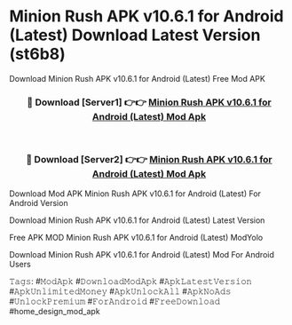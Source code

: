 # Minion Rush APK v10.6.1 for Android (Latest) Download Latest Version (st6b8)
Download Minion Rush APK v10.6.1 for Android (Latest) Free Mod APK

<div align="center">
<h3>🔴 Download [Server1] 👉👉 <a href="https://apkcomod.com?title=Minion_Rush_APK_v10.6.1_for_Android_(Latest)">Minion Rush APK v10.6.1 for Android (Latest) Mod Apk</a></h3><br>

<h3>🔴 Download [Server2] 👉👉 <a href="https://apkcomod.com?title=Minion_Rush_APK_v10.6.1_for_Android_(Latest)">Minion Rush APK v10.6.1 for Android (Latest) Mod Apk</a></h3>
</div>


Download Mod APK Minion Rush APK v10.6.1 for Android (Latest) For Android Version

Download Minion Rush APK v10.6.1 for Android (Latest) Latest Version

Free APK MOD Minion Rush APK v10.6.1 for Android (Latest) ModYolo

Download Minion Rush APK v10.6.1 for Android (Latest) Mod For Android Users

𝚃𝚊𝚐𝚜: #𝙼𝚘𝚍𝙰𝚙𝚔 #𝙳𝚘𝚠𝚗𝚕𝚘𝚊𝚍𝙼𝚘𝚍𝙰𝚙𝚔 #𝙰𝚙𝚔𝙻𝚊𝚝𝚎𝚜𝚝𝚅𝚎𝚛𝚜𝚒𝚘𝚗 #𝙰𝚙𝚔𝚄𝚗𝚕𝚒𝚖𝚒𝚝𝚎𝚍𝙼𝚘𝚗𝚎𝚢 #𝙰𝚙𝚔𝚄𝚗𝚕𝚘𝚌𝚔𝙰𝚕𝚕 #𝙰𝚙𝚔𝙽𝚘𝙰𝚍𝚜 #𝚄𝚗𝚕𝚘𝚌𝚔𝙿𝚛𝚎𝚖𝚒𝚞𝚖 #𝙵𝚘𝚛𝙰𝚗𝚍𝚛𝚘𝚒𝚍 #𝙵𝚛𝚎𝚎𝙳𝚘𝚠𝚗𝚕𝚘𝚊𝚍 #home_design_mod_apk